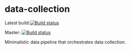 # data-collection

Latest build:[![Build status](https://ci.appveyor.com/api/projects/status/h0y7963jetpviwi8?svg=true)](https://ci.appveyor.com/project/SerbanOprea32686/data-collection)

Master: [![Build status](https://ci.appveyor.com/api/projects/status/h0y7963jetpviwi8/branch/master?svg=true)](https://ci.appveyor.com/project/SerbanOprea32686/data-collection/branch/master)

Minimalistic data pipeline that orchestrates data collection.